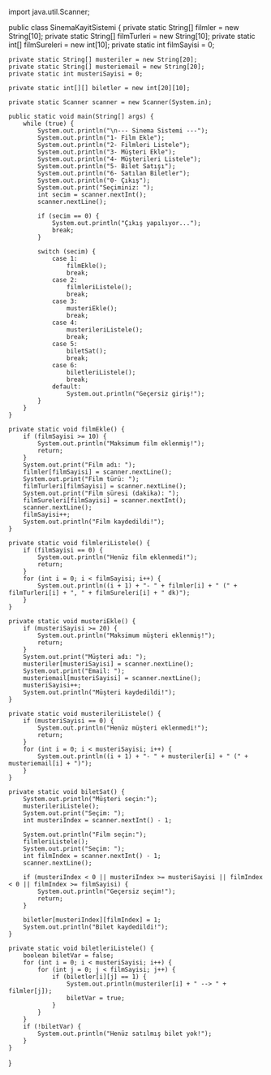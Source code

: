 import java.util.Scanner;

public class SinemaKayitSistemi {
    private static String[] filmler = new String[10]; 
    private static String[] filmTurleri = new String[10]; 
    private static int[] filmSureleri = new int[10]; 
    private static int filmSayisi = 0; 
    
    private static String[] musteriler = new String[20]; 
    private static String[] musteriemail = new String[20]; 
    private static int musteriSayisi = 0; 
    
    private static int[][] biletler = new int[20][10];
    
    private static Scanner scanner = new Scanner(System.in); 
    
    public static void main(String[] args) {
        while (true) {
            System.out.println("\n--- Sinema Sistemi ---");
            System.out.println("1- Film Ekle");
            System.out.println("2- Filmleri Listele");
            System.out.println("3- Müşteri Ekle");
            System.out.println("4- Müşterileri Listele");
            System.out.println("5- Bilet Satışı");
            System.out.println("6- Satılan Biletler");
            System.out.println("0- Çıkış");
            System.out.print("Seçiminiz: ");
            int secim = scanner.nextInt();
            scanner.nextLine();

            if (secim == 0) {
                System.out.println("Çıkış yapılıyor...");
                break;
            }

            switch (secim) {
                case 1:
                    filmEkle();
                    break;
                case 2:
                    filmleriListele();
                    break;
                case 3:
                    musteriEkle();
                    break;
                case 4:
                    musterileriListele();
                    break;
                case 5:
                    biletSat();
                    break;
                case 6:
                    biletleriListele();
                    break;
                default:
                    System.out.println("Geçersiz giriş!");
            }
        }
    }

    private static void filmEkle() {
        if (filmSayisi >= 10) {
            System.out.println("Maksimum film eklenmiş!");
            return;
        }
        System.out.print("Film adı: ");
        filmler[filmSayisi] = scanner.nextLine();
        System.out.print("Film türü: ");
        filmTurleri[filmSayisi] = scanner.nextLine();
        System.out.print("Film süresi (dakika): ");
        filmSureleri[filmSayisi] = scanner.nextInt();
        scanner.nextLine();
        filmSayisi++;
        System.out.println("Film kaydedildi!");
    }

    private static void filmleriListele() {
        if (filmSayisi == 0) {
            System.out.println("Henüz film eklenmedi!");
            return;
        }
        for (int i = 0; i < filmSayisi; i++) {
            System.out.println((i + 1) + "- " + filmler[i] + " (" + filmTurleri[i] + ", " + filmSureleri[i] + " dk)");
        }
    }

    private static void musteriEkle() {
        if (musteriSayisi >= 20) {
            System.out.println("Maksimum müşteri eklenmiş!");
            return;
        }
        System.out.print("Müşteri adı: ");
        musteriler[musteriSayisi] = scanner.nextLine();
        System.out.print("Email: ");
        musteriemail[musteriSayisi] = scanner.nextLine();
        musteriSayisi++;
        System.out.println("Müşteri kaydedildi!");
    }

    private static void musterileriListele() {
        if (musteriSayisi == 0) {
            System.out.println("Henüz müşteri eklenmedi!");
            return;
        }
        for (int i = 0; i < musteriSayisi; i++) {
            System.out.println((i + 1) + "- " + musteriler[i] + " (" + musteriemail[i] + ")");
        }
    }

    private static void biletSat() {
        System.out.println("Müşteri seçin:");
        musterileriListele();
        System.out.print("Seçim: ");
        int musteriIndex = scanner.nextInt() - 1;
        
        System.out.println("Film seçin:");
        filmleriListele();
        System.out.print("Seçim: ");
        int filmIndex = scanner.nextInt() - 1;
        scanner.nextLine();

        if (musteriIndex < 0 || musteriIndex >= musteriSayisi || filmIndex < 0 || filmIndex >= filmSayisi) {
            System.out.println("Geçersiz seçim!");
            return;
        }

        biletler[musteriIndex][filmIndex] = 1;
        System.out.println("Bilet kaydedildi!");
    }

    private static void biletleriListele() {
        boolean biletVar = false;
        for (int i = 0; i < musteriSayisi; i++) {
            for (int j = 0; j < filmSayisi; j++) {
                if (biletler[i][j] == 1) {
                    System.out.println(musteriler[i] + " --> " + filmler[j]);
                    biletVar = true;
                }
            }
        }
        if (!biletVar) {
            System.out.println("Henüz satılmış bilet yok!");
        }
    }
}

